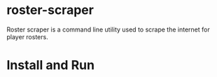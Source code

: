 # roster-scraper

Roster scraper is a command line utility used to scrape the internet for player rosters.

# Install and Run
